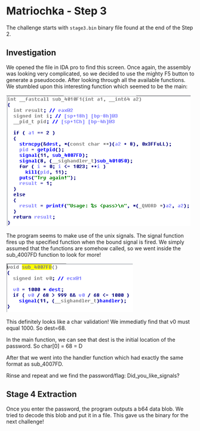 # Matriochka - Step 3
The challenge starts with `stage3.bin` binary file found at the end of the Step 2.

## Investigation
We opened the file in IDA pro to find this screen. Once again, the assembly was looking very complicated, so we decided to use the mighty
F5 button to generate a pseudocode. After looking through all the available functions. We stumbled upon this interesting function which seemed to be the main:

![IDA Pro screen](idascreen1.png)

The program seems to make use of the unix signals. The signal function fires up the specified function when the bound signal is fired.
We simply assumed that the functions are somehow called, so we went inside the sub_4007FD function to look for more!

![sub_4007FD](idascreen2.png)

This definitely looks like a char validation! We immediatly find that v0 must equal 1000. So dest=68.

In the main function, we can see that dest is the initial location of the password. So char[0] = 68 = D

After that we went into the handler function which had exactly the same format as sub_4007FD.

Rinse and repeat and we find the password/flag: Did_you_like_signals?

## Stage 4 Extraction
Once you enter the password, the program outputs a b64 data blob. We tried to decode this blob and put it in a file.
This gave us the binary for the next challenge!